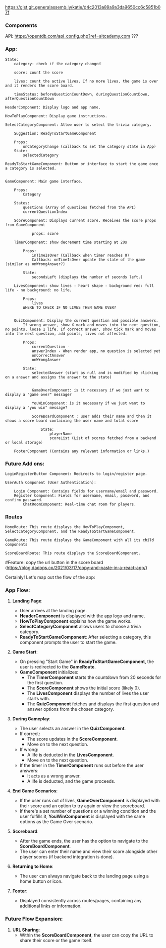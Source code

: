 https://gist.git.generalassemb.ly/katie/d4c2013a89a9a3da9650cc6c5851b07f

### Components

API: https://opentdb.com/api_config.php?ref=altcademy.com ???

### App:

    State:
        category: check if the category changed

        score: count the score

        lives: count the active lives. If no more lives, the game is over and it renders the score board.

        timeStatus: beforeQuestionCountDown, duringQuestionCountDown, afterQuestionCountDown

    HeaderComponent: Display logo and app name.

    HowToPlayComponent: Display game instructions.

    SelectCategoryComponent: Allow user to select the trivia category.

        Suggestion: ReadyToStartGameComponent

        Props:
            onCategoryChange (callback to set the category state in App)
        State:
            selectedCategory

    ReadyToStartGameComponent: Button or interface to start the game once a category is selected.


    GameComponent: Main game interface.

        Props:
            Category

        States:
            questions (Array of questions fetched from the API)
            currentQuestionIndex

        ScoreComponent: Displays current score. Receives the score props from GameComponent

                props: score

        TimerComponent: show decrement time starting at 20s

            Props:
                inTimeIsOver (Callback when timer reaches 0)
                Callback: onTimeIsOver update the state of the game (similar as onWrongAnswer?)

            State:
                secondsLeft (displays the number of seconds left.)

        LivesComponent: show lives - heart shape - background red: full life - no background: no life.

            Props:
                lives
            WHERE TO CHECK IF NO LIVES THEN GAME OVER?


        QuizComponent: Display the current question and possible answers.
            If wrong answer, show X mark and moves into the next question, no points, loose 1 life. If correct answer, show tick mark and moves into the next question, add points, lives not affected.

            Props:
                currentQuestion -
                answerIndex - When render app, no question is selected yet
                onCorrectAnswer
                onWrongAnswer

            State:
                selectedAnswer (start as null and is modified by clicking on a answer and assigns the answer to the state)


                GameOverComponent: is it necessary if we just want to display a "game over" message?

                YouWinComponent: is it necessary if we just want to display a "you win" message?

                ScoreBoardComponent : user adds their name and then it shows a score board containing the user name and total score

                    State:
                        playerName
                        scoreList (List of scores fetched from a backend or local storage)

        FooterComponent (Contains any relevant information or links.)

### Future Add ons:

    LoginRegisterButton Component: Redirects to login/register page.

    UserAuth Component (User Authentication):

        Login Component: Contains fields for username/email and password.
        Register Component: Fields for username, email, password, and confirm password.
            ChatRoomComponent: Real-time chat room for players.

### Routes

    HomeRoute: This route displays the HowToPlayComponent, SelectCategoryComponent, and the ReadyToStartGameComponent.

    GameRoute: This route displays the GameComponent with all its child components

    ScoreBoardRoute: This route displays the ScoreBoardComponent.

#Feature:
copy the url button in the score board (https://blog.dadops.co/2021/03/17/copy-and-paste-in-a-react-app/)

Certainly! Let's map out the flow of the app:

### App Flow:

1. **Landing Page**:

   - User arrives at the landing page.
   - **HeaderComponent** is displayed with the app logo and name.
   - **HowToPlayComponent** explains how the game works.
   - **SelectCategoryComponent** allows users to choose a trivia category.
   - **ReadyToStartGameComponent**: After selecting a category, this component prompts the user to start the game.

2. **Game Start**:

   - On pressing "Start Game" in **ReadyToStartGameComponent**, the user is redirected to the **GameRoute**.
   - **GameComponent** initializes:
     - The **TimerComponent** starts the countdown from 20 seconds for the first question.
     - The **ScoreComponent** shows the initial score (likely 0).
     - The **LivesComponent** displays the number of lives the user starts with.
     - The **QuizComponent** fetches and displays the first question and answer options from the chosen category.

3. **During Gameplay**:

   - The user selects an answer in the **QuizComponent**.
   - If correct:
     - The score updates in the **ScoreComponent**.
     - Move on to the next question.
   - If wrong:
     - A life is deducted in the **LivesComponent**.
     - Move on to the next question.
   - If the timer in the **TimerComponent** runs out before the user answers:
     - It acts as a wrong answer.
     - A life is deducted, and the game proceeds.

4. **End Game Scenarios**:
   - If the user runs out of lives, **GameOverComponent** is displayed with their score and an option to try again or view the scoreboard.
   - If there's a set number of questions or a winning condition and the user fulfills it, **YouWinComponent** is displayed with the same options as the Game Over scenario.
5. **Scoreboard**:

   - After the game ends, the user has the option to navigate to the **ScoreBoardComponent**.
   - The user can enter their name and view their score alongside other player scores (if backend integration is done).

6. **Returning to Home**:

   - The user can always navigate back to the landing page using a home button or icon.

7. **Footer**:
   - Displayed consistently across routes/pages, containing any additional links or information.

### Future Flow Expansion:

1. **URL Sharing**:
   - Within the **ScoreBoardComponent**, the user can copy the URL to share their score or the game itself.
